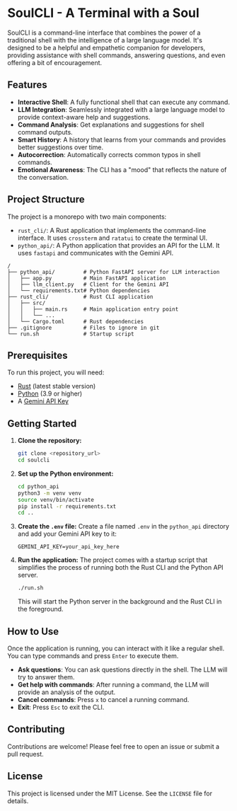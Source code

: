 # SoulCLI - A Terminal with a Soul

SoulCLI is a command-line interface that combines the power of a traditional shell with the intelligence of a large language model. It's designed to be a helpful and empathetic companion for developers, providing assistance with shell commands, answering questions, and even offering a bit of encouragement.

## Features

*   **Interactive Shell**: A fully functional shell that can execute any command.
*   **LLM Integration**: Seamlessly integrated with a large language model to provide context-aware help and suggestions.
*   **Command Analysis**: Get explanations and suggestions for shell command outputs.
*   **Smart History**: A history that learns from your commands and provides better suggestions over time.
*   **Autocorrection**: Automatically corrects common typos in shell commands.
*   **Emotional Awareness**: The CLI has a "mood" that reflects the nature of the conversation.

## Project Structure

The project is a monorepo with two main components:

*   `rust_cli/`: A Rust application that implements the command-line interface. It uses `crossterm` and `ratatui` to create the terminal UI.
*   `python_api/`: A Python application that provides an API for the LLM. It uses `fastapi` and communicates with the Gemini API.

```
/
├── python_api/         # Python FastAPI server for LLM interaction
│   ├── app.py          # Main FastAPI application
│   ├── llm_client.py   # Client for the Gemini API
│   └── requirements.txt# Python dependencies
├── rust_cli/           # Rust CLI application
│   ├── src/
│   │   ├── main.rs     # Main application entry point
│   │   └── ...
│   └── Cargo.toml      # Rust dependencies
├── .gitignore          # Files to ignore in git
└── run.sh              # Startup script
```

## Prerequisites

To run this project, you will need:

*   [Rust](https://www.rust-lang.org/tools/install) (latest stable version)
*   [Python](https://www.python.org/downloads/) (3.9 or higher)
*   A [Gemini API Key](https://ai.google.dev/)

## Getting Started

1.  **Clone the repository:**
    ```bash
    git clone <repository_url>
    cd soulcli
    ```

2.  **Set up the Python environment:**
    ```bash
    cd python_api
    python3 -m venv venv
    source venv/bin/activate
    pip install -r requirements.txt
    cd ..
    ```

3.  **Create the `.env` file:**
    Create a file named `.env` in the `python_api` directory and add your Gemini API key to it:
    ```
    GEMINI_API_KEY=your_api_key_here
    ```

4.  **Run the application:**
    The project comes with a startup script that simplifies the process of running both the Rust CLI and the Python API server.
    ```bash
    ./run.sh
    ```
    This will start the Python server in the background and the Rust CLI in the foreground.

## How to Use

Once the application is running, you can interact with it like a regular shell. You can type commands and press `Enter` to execute them.

*   **Ask questions**: You can ask questions directly in the shell. The LLM will try to answer them.
*   **Get help with commands**: After running a command, the LLM will provide an analysis of the output.
*   **Cancel commands**: Press `x` to cancel a running command.
*   **Exit**: Press `Esc` to exit the CLI.

## Contributing

Contributions are welcome! Please feel free to open an issue or submit a pull request.

## License

This project is licensed under the MIT License. See the `LICENSE` file for details.
